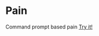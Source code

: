 # Pain
Command prompt based pain
[Try it!](https://github.com/lazerkatsweirdstuff/Pain/releases/tag/pain)
